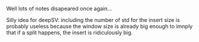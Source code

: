 Well lots of notes disapeared once again...

Silly idea for deepSV: including the number of std for the insert size is probably useless because
the window size is already big enough to imnply that if a split happens, the insert is ridiculously
big.
